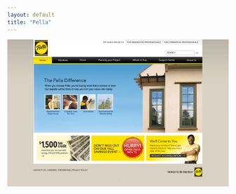 ```yaml
---
layout: default
title: "Pella"
---
```

[![Pella](/assets/portfolio/pella.png)](/assets/portfolio/pella.png)
